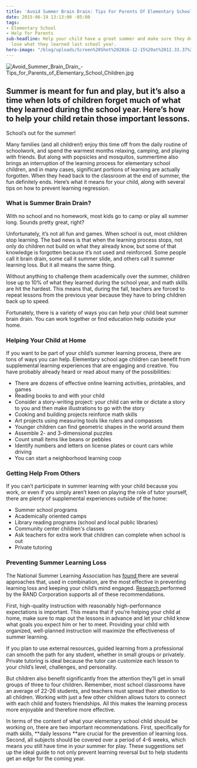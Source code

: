 ```yaml
---
title: 'Avoid Summer Brain Drain: Tips For Parents Of Elementary School Children'
date: 2015-06-19 13:13:00 -05:00
tags:
- Elementary School
- Help for Parents
sub-headline: Help your child have a great summer and make sure they don’t they don’t
  lose what they learned last school year.
hero-image: "/blog/uploads/Screen%20Shot%202016-12-15%20at%2012.33.37%20PM%20(1).png"
---
```


![Avoid_Summer_Brain_Drain_-Tips_for_Parents_of_Elementary_School_Children.jpg](/blog/uploads/Avoid_Summer_Brain_Drain_-Tips_for_Parents_of_Elementary_School_Children.jpg)

## Summer is meant for fun and play, but it’s also a time when lots of children forget much of what they learned during the school year. Here’s how to help your child retain those important lessons.

School’s out for the summer!

Many families (and all children!) enjoy this time off from the daily routine of schoolwork, and spend the warmest months relaxing, camping, and playing with friends. But along with popsicles and mosquitos, summertime also brings an interruption of the learning process for elementary school children, and in many cases, significant portions of learning are actually forgotten. When they head back to the classroom at the end of summer, the fun definitely ends. Here’s what it means for your child, along with several tips on how to prevent learning regression.

### What is Summer Brain Drain?

With no school and no homework, most kids go to camp or play all summer long. Sounds pretty great, right?

Unfortunately, it’s not all fun and games. When school is out, most children stop learning. The bad news is that when the learning process stops, not only do children not build on what they already know, but some of that knowledge is forgotten because it’s not used and reinforced. Some people call it brain drain, some call it summer slide, and others call it summer learning loss. But it all means the same thing.

Without anything to challenge them academically over the summer, children lose up to 10% of what they learned during the school year, and math skills are hit the hardest. This means that, during the fall, teachers are forced to repeat lessons from the previous year because they have to bring children back up to speed.

Fortunately, there is a variety of ways you can help your child beat summer brain drain. You can work together or find education help outside your home.

### Helping Your Child at Home

If you want to be part of your child’s summer learning process, there are tons of ways you can help. Elementary school age children can benefit from supplemental learning experiences that are engaging and creative. You have probably already heard or read about many of the possibilities:

* There are dozens of effective online learning activities, printables, and games
* Reading books to and with your child
* Consider a story-writing project: your child can write or dictate a story to you and then make illustrations to go with the story
* Cooking and building projects reinforce math skills
* Art projects using measuring tools like rulers and compasses
* Younger children can find geometric shapes in the world around them
* Assemble 2- and 3-dimensional puzzles
* Count small items like beans or pebbles
* Identify numbers and letters on license plates or count cars while driving
* You can start a neighborhood learning coop

### Getting Help From Others

If you can’t participate in summer learning with your child because you work, or even if you simply aren’t keen on playing the role of tutor yourself, there are plenty of supplemental experiences outside of the home:

* Summer school programs
* Academically oriented camps
* Library reading programs (school and local public libraries)
* Community center children's classes
* Ask teachers for extra work that children can complete when school is out
* Private tutoring

### Preventing Summer Learning Loss

The National Summer Learning Association has [found ](http://c.ymcdn.com/sites/www.summerlearning.org/resource/resmgr/ssins_/ss_in_s_sample_pages.pdf)there are several approaches that, used in combination, are the most effective in preventing learning loss and keeping your child’s mind engaged. [Research ](http://www.rand.org/pubs/research_reports/RR815.html)performed by the RAND Corporation supports all of these recommendations.

First, high-quality instruction with reasonably high-performance expectations is important. This means that if you’re helping your child at home, make sure to map out the lessons in advance and let your child know what goals you expect him or her to meet. Providing your child with organized, well-planned instruction will maximize the effectiveness of summer learning.

If you plan to use external resources, guided learning from a professional can smooth the path for any student, whether in small groups or privately. Private tutoring is ideal because the tutor can customize each lesson to your child’s level, challenges, and personality.

But children also benefit significantly from the attention they’ll get in small groups of three to four children. Remember, most school classrooms have an average of 22-26 students, and teachers must spread their attention to all children. Working with just a few other children allows tutors to connect with each child and fosters friendships. All this makes the learning process more enjoyable and therefore more effective.

In terms of the content of what your elementary school child should be working on, there are two important recommendations. First, specifically for math skills, **daily lessons **are crucial for the prevention of learning loss. Second, all subjects should be covered over a period of 4-6 weeks, which means you still have time in your summer for play. These suggestions set up the ideal guide to not only prevent learning reversal but to help students get an edge for the coming year.

